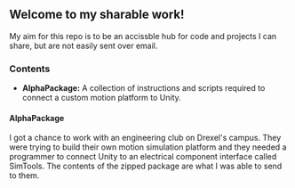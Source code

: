 ## Welcome to my sharable work!


  My aim for this repo is to be an accissble hub for code and projects I can share, but are not easily sent over email.

### Contents
 - **AlphaPackage:** A collection of instructions and scripts required to connect a custom motion platform to Unity.
 
#### AlphaPackage
  I got a chance to work with an engineering club on Drexel's campus. They were trying to build their own motion simulation platform and they needed a programmer to connect Unity to an electrical component interface called SimTools. The contents of the zipped package are what I was able to send to them.
